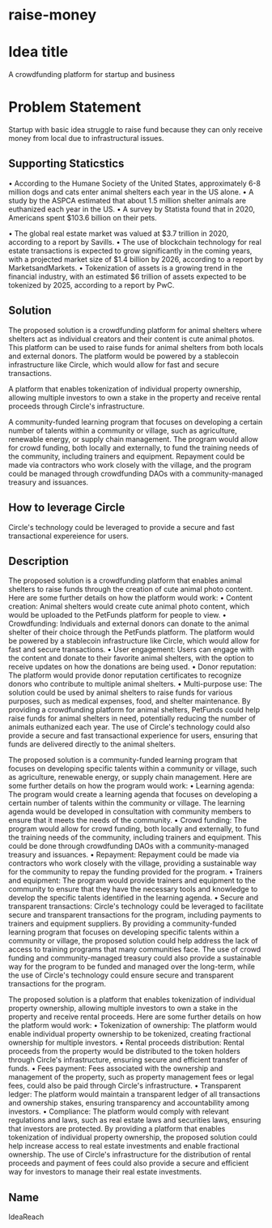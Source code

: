 # raise-money

# Idea title

A crowdfunding platform for startup and business

# Problem Statement

Startup with basic idea struggle to raise fund because they can only receive money from local due to infrastructural issues.

## Supporting Staticstics

• According to the Humane Society of the United States, approximately 6-8 million dogs and cats enter animal shelters each year in the US alone.
• A study by the ASPCA estimated that about 1.5 million shelter animals are euthanized each year in the US.
• A survey by Statista found that in 2020, Americans spent $103.6 billion on their pets.

• The global real estate market was valued at $3.7 trillion in 2020, according to a report by Savills.
• The use of blockchain technology for real estate transactions is expected to grow significantly in the coming years, with a projected market size of $1.4 billion by 2026, according to a report by MarketsandMarkets.
• Tokenization of assets is a growing trend in the financial industry, with an estimated $6 trillion of assets expected to be tokenized by 2025, according to a report by PwC.

## Solution

The proposed solution is a crowdfunding platform for animal shelters where shelters act as individual creators and their content is cute animal photos. This platform can be used to raise funds for animal shelters from both locals and external donors. The platform would be powered by a stablecoin infrastructure like Circle, which would allow for fast and secure transactions.

A platform that enables tokenization of individual property ownership, allowing multiple investors to own a stake in the property and receive rental proceeds through Circle's infrastructure.

A community-funded learning program that focuses on developing a certain number of talents within a community or village, such as agriculture, renewable energy, or supply chain management. The program would allow for crowd funding, both locally and externally, to fund the training needs of the community, including trainers and equipment. Repayment could be made via contractors who work closely with the village, and the program could be managed through crowdfunding DAOs with a community-managed treasury and issuances.

## How to leverage Circle

Circle's technology could be leveraged to provide a secure and fast transactional expereience for users.

## Description

The proposed solution is a crowdfunding platform that enables animal shelters to raise funds through the creation of cute animal photo content. Here are some further details on how the platform would work:
• Content creation: Animal shelters would create cute animal photo content, which would be uploaded to the PetFunds platform for people to view.
• Crowdfunding: Individuals and external donors can donate to the animal shelter of their choice through the PetFunds platform. The platform would be powered by a stablecoin infrastructure like Circle, which would allow for fast and secure transactions.
• User engagement: Users can engage with the content and donate to their favorite animal shelters, with the option to receive updates on how the donations are being used.
• Donor reputation: The platform would provide donor reputation certificates to recognize donors who contribute to multiple animal shelters.
• Multi-purpose use: The solution could be used by animal shelters to raise funds for various purposes, such as medical expenses, food, and shelter maintenance.
By providing a crowdfunding platform for animal shelters, PetFunds could help raise funds for animal shelters in need, potentially reducing the number of animals euthanized each year. The use of Circle's technology could also provide a secure and fast transactional experience for users, ensuring that funds are delivered directly to the animal shelters.

The proposed solution is a community-funded learning program that focuses on developing specific talents within a community or village, such as agriculture, renewable energy, or supply chain management. Here are some further details on how the program would work:
• Learning agenda: The program would create a learning agenda that focuses on developing a certain number of talents within the community or village. The learning agenda would be developed in consultation with community members to ensure that it meets the needs of the community.
• Crowd funding: The program would allow for crowd funding, both locally and externally, to fund the training needs of the community, including trainers and equipment. This could be done through crowdfunding DAOs with a community-managed treasury and issuances.
• Repayment: Repayment could be made via contractors who work closely with the village, providing a sustainable way for the community to repay the funding provided for the program.
• Trainers and equipment: The program would provide trainers and equipment to the community to ensure that they have the necessary tools and knowledge to develop the specific talents identified in the learning agenda.
• Secure and transparent transactions: Circle's technology could be leveraged to facilitate secure and transparent transactions for the program, including payments to trainers and equipment suppliers.
By providing a community-funded learning program that focuses on developing specific talents within a community or village, the proposed solution could help address the lack of access to training programs that many communities face. The use of crowd funding and community-managed treasury could also provide a sustainable way for the program to be funded and managed over the long-term, while the use of Circle's technology could ensure secure and transparent transactions for the program.

The proposed solution is a platform that enables tokenization of individual property ownership, allowing multiple investors to own a stake in the property and receive rental proceeds. Here are some further details on how the platform would work:
• Tokenization of ownership: The platform would enable individual property ownership to be tokenized, creating fractional ownership for multiple investors.
• Rental proceeds distribution: Rental proceeds from the property would be distributed to the token holders through Circle's infrastructure, ensuring secure and efficient transfer of funds.
• Fees payment: Fees associated with the ownership and management of the property, such as property management fees or legal fees, could also be paid through Circle's infrastructure.
• Transparent ledger: The platform would maintain a transparent ledger of all transactions and ownership stakes, ensuring transparency and accountability among investors.
• Compliance: The platform would comply with relevant regulations and laws, such as real estate laws and securities laws, ensuring that investors are protected.
By providing a platform that enables tokenization of individual property ownership, the proposed solution could help increase access to real estate investments and enable fractional ownership. The use of Circle's infrastructure for the distribution of rental proceeds and payment of fees could also provide a secure and efficient way for investors to manage their real estate investments.

## Name

IdeaReach
